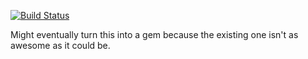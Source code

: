[![Build Status](https://travis-ci.org/krisziel/Starcraft.svg?branch=master)](https://travis-ci.org/krisziel/Starcraft)

Might eventually turn this into a gem because the existing one isn't as awesome as it could be.
